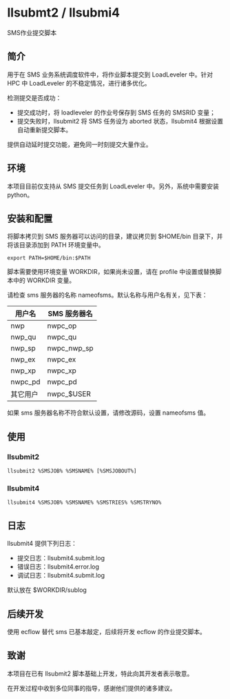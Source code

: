 # llsubmt2 / llsubmi4

SMS作业提交脚本

## 简介

用于在 SMS 业务系统调度软件中，将作业脚本提交到 LoadLeveler 中。针对 HPC 中 LoadLeveler 的不稳定情况，进行诸多优化。

检测提交是否成功：

* 提交成功时，将 loadleveler 的作业号保存到 SMS 任务的 SMSRID 变量；
* 提交失败时，llsubmit2 将 SMS 任务设为 aborted 状态，llsubmit4 根据设置自动重新提交脚本。

提供自动延时提交功能，避免同一时刻提交大量作业。

## 环境

本项目目前仅支持从 SMS 提交任务到 LoadLeveler 中。另外，系统中需要安装 python。

## 安装和配置

将脚本拷贝到 SMS 服务器可以访问的目录，建议拷贝到 $HOME/bin 目录下，并将该目录添加到 PATH 环境变量中。

~~~
export PATH=$HOME/bin:$PATH
~~~

脚本需要使用环境变量 WORKDIR，如果尚未设置，请在 profile 中设置或替换脚本中的 WORKDIR 变量。

请检查 sms 服务器的名称 nameofsms。默认名称与用户名有关，见下表：

用户名 | SMS 服务器名
------------ | -------------
nwp | nwpc_op
nwp_qu | nwpc_qu
nwp_sp | nwpc_nwp_sp
nwp_ex | nwpc_ex
nwp_xp | nwpc_xp
nwpc_pd | nwpc_pd
其它用户 | nwpc_$USER

如果 sms 服务器名称不符合默认设置，请修改源码，设置 nameofsms 值。

## 使用

### llsubmit2

~~~
llsubmit2 %SMSJOB% %SMSNAME% [%SMSJOBOUT%]
~~~

### llsubmit4

~~~
llsubmit4 %SMSJOB% %SMSNAME% %SMSTRIES% %SMSTRYNO% 
~~~

## 日志

llsubmit4 提供下列日志：

* 提交日志：llsubmit4.submit.log
* 错误日志：llsubmit4.error.log
* 调试日志：llsubmit4.submit.log

默认放在 $WORKDIR/sublog

## 后续开发

使用 ecflow 替代 sms 已基本敲定，后续将开发 ecflow 的作业提交脚本。

## 致谢

本项目在已有 llsubmit2 脚本基础上开发，特此向其开发者表示敬意。

在开发过程中收到多位同事的指导，感谢他们提供的诸多建议。

